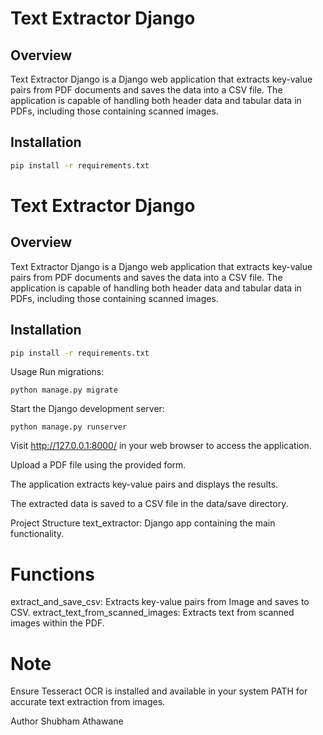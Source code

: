 # Text Extractor Django

## Overview

Text Extractor Django is a Django web application that extracts key-value pairs from PDF documents and saves the data into a CSV file. The application is capable of handling both header data and tabular data in PDFs, including those containing scanned images.

## Installation

```bash
pip install -r requirements.txt
```


# Text Extractor Django

## Overview

Text Extractor Django is a Django web application that extracts key-value pairs from PDF documents and saves the data into a CSV file. The application is capable of handling both header data and tabular data in PDFs, including those containing scanned images.

## Installation

```bash
pip install -r requirements.txt
```
Usage
Run migrations:
```
python manage.py migrate
```


Start the Django development server:
```
python manage.py runserver
```
Visit http://127.0.0.1:8000/ in your web browser to access the application.

Upload a PDF file using the provided form.

The application extracts key-value pairs and displays the results.

The extracted data is saved to a CSV file in the data/save directory.

Project Structure
text_extractor: Django app containing the main functionality.

# Functions
extract_and_save_csv: Extracts key-value pairs from Image and saves to CSV.
extract_text_from_scanned_images: Extracts text from scanned images within the PDF.

# Note
Ensure Tesseract OCR is installed and available in your system PATH for accurate text extraction from images.

Author
Shubham Athawane

